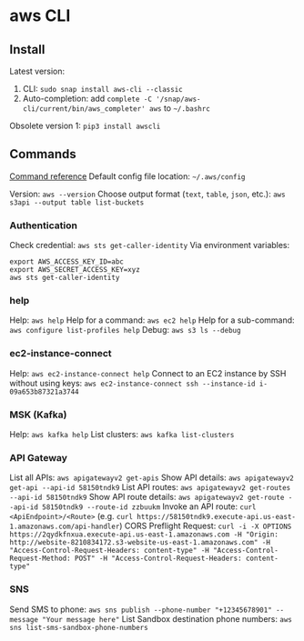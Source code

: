 # aws CLI

## Install
Latest version: 
1. CLI: `sudo snap install aws-cli --classic`
2. Auto-completion: add `complete -C '/snap/aws-cli/current/bin/aws_completer' aws` to `~/.bashrc`

Obsolete version 1: `pip3 install awscli`

## Commands
[Command reference](https://docs.aws.amazon.com/cli/latest/reference/#available-services)
Default config file location: `~/.aws/config`

Version: `aws --version`
Choose output format (`text`, `table`, `json`, etc.): `aws s3api --output table list-buckets`

### Authentication
Check credential: `aws sts get-caller-identity`
Via environment variables:
```shell
export AWS_ACCESS_KEY_ID=abc
export AWS_SECRET_ACCESS_KEY=xyz
aws sts get-caller-identity
```

### help
Help: `aws help`
Help for a command: `aws ec2 help`
Help for a sub-command: `aws configure list-profiles help`
Debug: `aws s3 ls --debug`

### ec2-instance-connect
Help: `aws ec2-instance-connect help`
Connect to an EC2 instance by SSH without using keys: `aws ec2-instance-connect ssh --instance-id i-09a653b87321a3744`

### MSK (Kafka)
Help: `aws kafka help`
List clusters: `aws kafka list-clusters`

### API Gateway
List all APIs: `aws apigatewayv2 get-apis`
Show API details: `aws apigatewayv2 get-api --api-id 58150tndk9`
List API routes: `aws apigatewayv2 get-routes --api-id 58150tndk9`
Show API route details: `aws apigatewayv2 get-route --api-id 58150tndk9 --route-id zzbuukm`
Invoke an API route: `curl <ApiEndpoint>/<Route>` (e.g. `curl https://58150tndk9.execute-api.us-east-1.amazonaws.com/api-handler`)
CORS Preflight Request: `curl -i -X OPTIONS https://2qydkfnxua.execute-api.us-east-1.amazonaws.com -H "Origin: http://website-8210834172.s3-website-us-east-1.amazonaws.com" -H "Access-Control-Request-Headers: content-type" -H "Access-Control-Request-Method: POST" -H "Access-Control-Request-Headers: content-type"`

### SNS
Send SMS to phone: `aws sns publish --phone-number "+12345678901" --message "Your message here"`
List Sandbox destination phone numbers: `aws sns list-sms-sandbox-phone-numbers`
